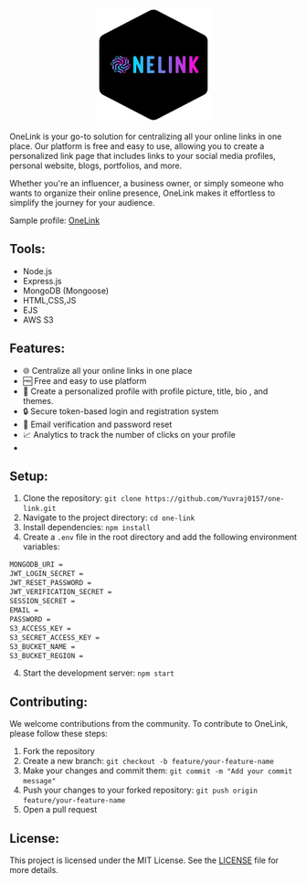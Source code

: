 <center><img src="image-removebg-preview.png" alt="Logo" width="200px" height="200px"></center>


<a href="https://one-link.live" style="text-decoration:none;font-size=20px;">OneLink </a> is your go-to solution for centralizing all your online links in one place. Our platform is free and easy to use, allowing you to create a personalized link page that includes links to your social media profiles, personal website, blogs, portfolios, and more.

Whether you're an influencer, a business owner, or simply someone who wants to organize their online presence, OneLink makes it effortless to simplify the journey for your audience.

Sample profile: [OneLink](https://one-link.live/profile/OneLink)

## Tools:
- Node.js
- Express.js
- MongoDB (Mongoose)
- HTML,CSS,JS
- EJS
- AWS S3


## Features:
- 🌐 Centralize all your online links in one place
- 🆓 Free and easy to use platform
- 🔗 Create a personalized profile with profile picture, title, bio , and themes.
- 🔒 Secure token-based login and registration system
- 📧 Email verification and password reset
- 📈 Analytics to track the number of clicks on your profile
- 


## Setup:
1. Clone the repository: `git clone https://github.com/Yuvraj0157/one-link.git`
2. Navigate to the project directory: `cd one-link`
3. Install dependencies: `npm install`
5. Create a `.env` file in the root directory and add the following environment variables:
```
MONGODB_URI = 
JWT_LOGIN_SECRET = 
JWT_RESET_PASSWORD = 
JWT_VERIFICATION_SECRET =
SESSION_SECRET = 
EMAIL = 
PASSWORD = 
S3_ACCESS_KEY = 
S3_SECRET_ACCESS_KEY = 
S3_BUCKET_NAME = 
S3_BUCKET_REGION =
```

4. Start the development server: `npm start`


## Contributing:
We welcome contributions from the community. To contribute to OneLink, please follow these steps:
1. Fork the repository
2. Create a new branch: `git checkout -b feature/your-feature-name`
3. Make your changes and commit them: `git commit -m "Add your commit message"`
4. Push your changes to your forked repository: `git push origin feature/your-feature-name`
5. Open a pull request

## License:
This project is licensed under the MIT License. See the [LICENSE](./LICENSE) file for more details.
